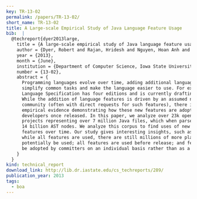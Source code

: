 ```yaml
---
key: TR-13-02
permalink: /papers/TR-13-02/
short_name: TR-13-02
title: A Large-scale Empirical Study of Java Language Feature Usage
bib:  |
  @techreport{dyer2013large,
    title = {A large-scale empirical study of Java language feature usage},
    author = {Dyer, Robert and Rajan, Hridesh and Nguyen, Hoan Anh and Nguyen, Tien N},
    year = {2013},
    month = {June},
    institution = {Department of Computer Science, Iowa State University},
    number = {13-02},
    abstract = {
      Programming languages evolve over time, adding additional language features to
      simplify common tasks and make the language easier to use. For example, the Java
      Language Specification has four editions and is currently drafting a fifth.
      While the addition of language features is driven by an assumed need by the
      community (often with direct requests for such features), there is little
      empirical evidence demonstrating how these new features are adopted by
      developers once released. In this paper, we analyze over 23k open-source Java
      projects representing over 7 million Java files, which when parsed contain over
      14 billion AST nodes. We analyze this corpus to find uses of new Java language
      features over time. Our study gives interesting insights, such as: the fact that
      while all features are used, there are still millions of more places they could
      potentially be used; all features are used before release; and features tend to
      be adopted by committers on an individual basis rather than as a team.
    }
  }
kind: technical_report
download_link: http://lib.dr.iastate.edu/cs_techreports/289/
publication_year: 2013
tags:
  - boa
---
```


